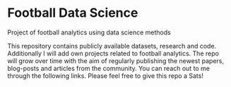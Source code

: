 # Football Data Science
Project of football analytics using data science methods

This repository contains publicly available datasets, research and code. Additionally I will add own projects related to football analytics. The repo will grow over time with the aim of regularly publishing the newest papers, blog-posts and articles from the community. You can reach out to me through the following links. Please feel free to give this repo a Sats!
